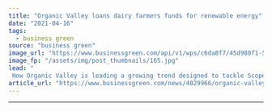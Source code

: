 ```yaml
---
title: "Organic Valley loans dairy farmers funds for renewable energy"
date: "2021-04-16"
tags: 
  - business green
source: "business green"
image_url: "https://www.businessgreen.com/api/v1/wps/c6da8f7/45d980f1-5aeb-41f7-a60c-d0029562f490/1/solar-cows-185x114.jpg"
image_fp: "/assets/img/post_thumbnails/165.jpg"
lead: "
 How Organic Valley is leading a growing trend designed to tackle Scope 3 emissions ..."
article_url: "https://www.businessgreen.com/news/4029966/organic-valley-loans-dairy-farmers-funds-renewable-energy"
---
```


---
